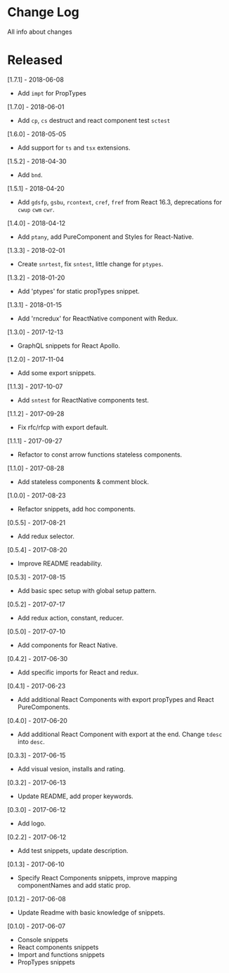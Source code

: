 # Change Log

All info about changes

# Released

[1.7.1] - 2018-06-08

- Add `impt` for PropTypes

[1.7.0] - 2018-06-01

- Add `cp`, `cs` destruct and react component test `sctest`

[1.6.0] - 2018-05-05

- Add support for `ts` and `tsx` extensions.

[1.5.2] - 2018-04-30

- Add `bnd`.

[1.5.1] - 2018-04-20

- Add `gdsfp`, `gsbu`, `rcontext`, `cref`, `fref` from React 16.3, deprecations for `cwup` `cwm` `cwr`.

[1.4.0] - 2018-04-12

- Add `ptany`, add PureComponent and Styles for React-Native.

[1.3.3] - 2018-02-01

- Create `snrtest`, fix `sntest`, little change for `ptypes`.

[1.3.2] - 2018-01-20

- Add 'ptypes' for static propTypes snippet.

[1.3.1] - 2018-01-15

- Add 'rncredux' for ReactNative component with Redux.

[1.3.0] - 2017-12-13

- GraphQL snippets for React Apollo.

[1.2.0] - 2017-11-04

- Add some export snippets.

[1.1.3] - 2017-10-07

- Add `sntest` for ReactNative components test.

[1.1.2] - 2017-09-28

- Fix rfc/rfcp with export default.

[1.1.1] - 2017-09-27

- Refactor to const arrow functions stateless components.

[1.1.0] - 2017-08-28

- Add stateless components & comment block.

[1.0.0] - 2017-08-23

- Refactor snippets, add hoc components.

[0.5.5] - 2017-08-21

- Add redux selector.

[0.5.4] - 2017-08-20

- Improve README readability.

[0.5.3] - 2017-08-15

- Add basic spec setup with global setup pattern.

[0.5.2] - 2017-07-17

- Add redux action, constant, reducer.

[0.5.0] - 2017-07-10

- Add components for React Native.

[0.4.2] - 2017-06-30

- Add specific imports for React and redux.

[0.4.1] - 2017-06-23

- Add additional React Components with export propTypes and React PureComponents.

[0.4.0] - 2017-06-20

- Add additional React Component with export at the end. Change `tdesc` into `desc`.

[0.3.3] - 2017-06-15

- Add visual vesion, installs and rating.

[0.3.2] - 2017-06-13

- Update README, add proper keywords.

[0.3.0] - 2017-06-12

- Add logo.

[0.2.2] - 2017-06-12

- Add test snippets, update description.

[0.1.3] - 2017-06-10

- Specify React Components snippets, improve mapping componentNames and add static prop.

[0.1.2] - 2017-06-08

- Update Readme with basic knowledge of snippets.

[0.1.0] - 2017-06-07

- Console snippets
- React components snippets
- Import and functions snippets
- PropTypes snippets
